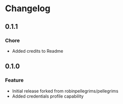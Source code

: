 # Changelog

## 0.1.1
### Chore
* Added credits to Readme

## 0.1.0
### Feature

* Initial release forked from robinpellegrims/pellegrims
* Added credentials profile capability
